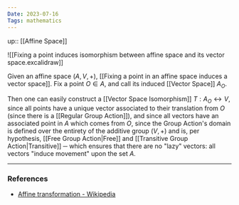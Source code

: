 ```yaml
---
Date: 2023-07-16
Tags: mathematics
---
```

up:: [[Affine Space]]

![[Fixing a point induces isomorphism between affine space and its vector space.excalidraw]]

Given an affine space $(A, V, +)$, [[Fixing a point in an affine space induces a vector space]]. Fix a point $O \in A$, and call its induced [[Vector Space]] $A_O$.

Then one can easily construct a [[Vector Space Isomorphism]] $T: A_O \leftrightarrow V$, since all points have a unique vector associated to their translation from $O$ (since there is a [[Regular Group Action]]), and since all vectors have an associated point in $A$ which comes from $O$, since the Group Action's domain is defined over the entirety of the additive group $(V, +)$ and is, per hypothesis, [[Free Group Action|Free]] and [[Transitive Group Action|Transitive]] ─ which ensures that there are no "lazy" vectors: all vectors "induce movement" upon the set $A$.

---
### References
- [Affine transformation - Wikipedia](https://en.wikipedia.org/wiki/Affine_transformation)
